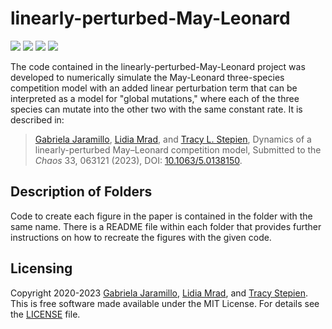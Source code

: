# linearly-perturbed-May-Leonard

<a href="https://github.com/tstepien/linearly-perturbed-May-Leonard/"><img src="https://img.shields.io/badge/GitHub-tstepien%2Flinearly--perturbed--May--Leonard-blue" /></a> <a href="https://doi.org/10.1063/5.0138150"><img src="https://img.shields.io/badge/doi-10.1063%2F5.0138150-orange" /></a> <a href="https://doi.org/10.48550/arXiv.2210.04342"><img src="https://img.shields.io/badge/aRxiv-2210.04342-orange" /></a> <a href="LICENSE"><img src="https://img.shields.io/badge/license-MIT-blue.svg" /></a>

The code contained in the linearly-perturbed-May-Leonard project was developed to numerically simulate the May-Leonard three-species competition model with an added linear perturbation term that can be interpreted as a model for "global mutations," where each of the three species can mutate into the other two with the same constant rate. It is described in:
>[Gabriela Jaramillo](https://github.com/gabyjaramillo), [Lidia Mrad](https://github.com/LidiaMrad), and [Tracy L. Stepien](https://github.com/tstepien/), Dynamics of a linearly-perturbed May–Leonard competition model, Submitted to the *Chaos* 33, 063121 (2023), DOI: [10.1063/5.0138150](https://doi.org/10.1063/5.0138150).

## Description of Folders
Code to create each figure in the paper is contained in the folder with the same name. There is a README file within each folder that provides further instructions on how to recreate the figures with the given code.

## Licensing
Copyright 2020-2023 [Gabriela Jaramillo](https://github.com/gabyjaramillo), [Lidia Mrad](https://github.com/LidiaMrad), and [Tracy Stepien](https://github.com/tstepien/). This is free software made available under the MIT License. For details see the [LICENSE](LICENSE) file.
